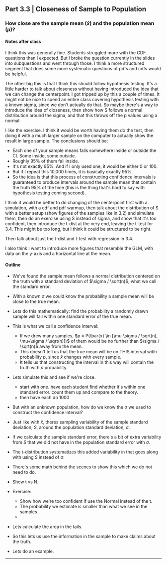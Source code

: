 ## Part 3.3 | Closeness of Sample to Population

### How close are the sample mean ($\bar{x}$) and the population mean ($\mu$)?

#### Notes after class

I think this was generally fine. Students struggled more with the CDF questions than I expected. But I broke the question currently in the slides into subquestions and went through those. I think a more structured segment that does some more systematic questions of pdfs and cdfs would be helpful.

The other big this is that I think this should follow hypothesis testing. It's a little harder to talk about closeness without having introduced the idea that we can change the centerpoint. I got tripped up by this a couple of times. It might not be nice to spend an entire class covering hypothesis testing with a known sigma, since we don't actually do that. So maybe there's a way to introduce the idea of closeness, then show how S follows a normal distribution around the sigma, and that this throws off the p values using a normal.

I like the exercise. I think it would be worth having them do the test, then doing it with a much larger sample on the computer to actually show the result in large sample. The conclusions should be:

- Each one of your sample means falls somewhere inside or outside the CI. Some inside, some outside.
- Roughly 95% of them fall inside.
- It's not exactly 95%. And if I only used one, it would be either 0 or 100.
- But if I repeat this 10,000 times, it is basically exactly 95%. 
- So the idea is that this process of constructing confidence intervals is guaranteed to produce intervals around the sample mean that contain the truth 95% of the time (this is the thing that's hard to say with hypothesis testing coming second).

I think it would be better to do changing of the centerpoint first with a simulation, with a cdf and pdf warmup, then talk about the distribution of S with a better setup (show figures of the samples like in 3.2) and simulate them, then do an exercise using S instead of sigma, and show that it's too confident, then introduce the t-dist at the very end, leaving the t-test for 3.4. This might be too long, but I think it could be structured to be right.

Then talk about just the t-dist and t-test with regression in 3.4.

I also think I want to introduce more figures that resemble the GLM, with data on the y-axis and a horizontal line at the mean.

#### Outline

- We've found the sample mean follows a normal distribution centered on the truth with a standard deviation of $\sigma / \sqrt(n)$, what we call the standard error.
- With a known $\sigma$ we could know the probability a sample mean will be close to the true mean.
- Lets do this mathematically: find the probability a randomly drawn sample will fall within one standard error of the true mean.
- This is what we call a confidence interval: 
  - If we drew many samples, $p = P(\bar{x} \in [\mu-\sigma / \sqrt(n), \mu+\sigma / \sqrt(n)])$ of them would be no further than $\sigma / \sqrt(n)$ away from the mean.
  - This doesn't tell us that the true mean will be on THIS interval witih probability $p$, since $\bar{x}$ changes with every sample. 
  - It tells us that constructing the interval in this way will contain the truth with $p$ probability.

- Lets simulate this and see if we're close.
  - start with one. have each student find whether it's within one standard error. count them up and compare to the theory.
  - then have each do 1000

- But with an unknown population, how do we know the $\sigma$ we used to construct the confidence interval?
- Just like with $\bar{x}$, theres sampling variability of the sample standard deviation, $S$, around the population standard deviation, $\sigma$.
- If we calculate the sample standard error, there's a bit of extra variability from $S$ that we did not have in the population standard error with $\sigma$.
- The t-distribution systematizes this added variability in that goes along with using $S$ instead of $\sigma$.
- There's some math behind the scenes to show this which we do not need to do.
- Show t vs N.
- Exercise:
  - Show how we're too confident if use the Normal instead of the t.
  - The probability we estimate is smaller than what we see in the samples
  - 

- Lets calculate the area in the tails.
- So this lets us use the information in the sample to make claims about the truth.
- Lets do an example.

---